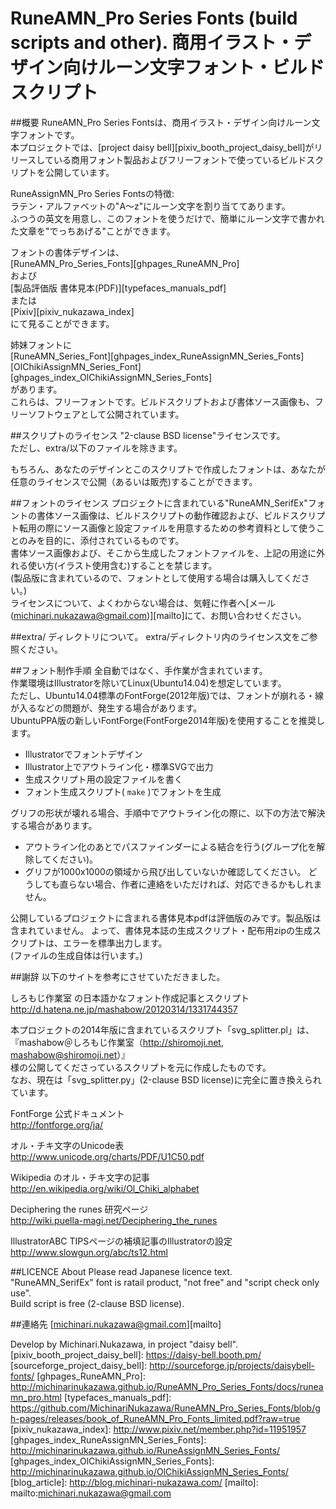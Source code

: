RuneAMN_Pro Series Fonts (build scripts and other). 商用イラスト・デザイン向けルーン文字フォント・ビルドスクリプト
====

##概要
RuneAMN_Pro Series Fontsは、商用イラスト・デザイン向けルーン文字フォントです。  
本プロジェクトでは、[project daisy bell][pixiv_booth_project_daisy_bell]がリリースしている商用フォント製品およびフリーフォントで使っているビルドスクリプトを公開しています。  

RuneAssignMN_Pro Series Fontsの特徴:  
ラテン・アルファベットの"A〜z"にルーン文字を割り当ててあります。  
ふつうの英文を用意し、このフォントを使うだけで、簡単にルーン文字で書かれた文章を"でっちあげる"ことができます。  

フォントの書体デザインは、  
 [RuneAMN_Pro_Series_Fonts][ghpages_RuneAMN_Pro]  
 および  
 [製品評価版 書体見本(PDF)][typefaces_manuals_pdf]  
 または  
 [Pixiv][pixiv_nukazawa_index]  
にて見ることができます。  

姉妹フォントに  
[RuneAMN_Series_Font][ghpages_index_RuneAssignMN_Series_Fonts]  
[OlChikiAssignMN_Series_Font][ghpages_index_OlChikiAssignMN_Series_Fonts]  
があります。  
これらは、フリーフォントです。ビルドスクリプトおよび書体ソース画像も、フリーソフトウェアとして公開されています。  


##スクリプトのライセンス
"2-clause BSD license"ライセンスです。  
ただし、extra/以下のファイルを除きます。  
  
もちろん、あなたのデザインとこのスクリプトで作成したフォントは、あなたが任意のライセンスで公開（あるいは販売)することができます。  

##フォントのライセンス
 プロジェクトに含まれている"RuneAMN_SerifEx"フォントの書体ソース画像は、ビルドスクリプトの動作確認および、ビルドスクリプト転用の際にソース画像と設定ファイルを用意するための参考資料として使うことのみを目的に、添付されているものです。  
 書体ソース画像および、そこから生成したフォントファイルを、上記の用途に外れる使い方(イラスト使用含む)することを禁じます。  
 (製品版に含まれているので、フォントとして使用する場合は購入してください。)  
 ライセンスについて、よくわからない場合は、気軽に作者へ[メール(michinari.nukazawa@gmail.com)][mailto]にて、お問い合わせください。  

##extra/ ディレクトリについて。
extra/ディレクトリ内のライセンス文をご参照ください。

##フォント制作手順
全自動ではなく、手作業が含まれています。  
作業環境はIllustratorを除いてLinux(Ubuntu14.04)を想定しています。  
ただし、Ubuntu14.04標準のFontForge(2012年版)では、フォントが崩れる・線が入るなどの問題が、発生する場合があります。  
UbuntuPPA版の新しいFontForge(FontForge2014年版)を使用することを推奨します。  
 * Illustratorでフォントデザイン
 * Illustrator上でアウトライン化・標準SVGで出力
 * 生成スクリプト用の設定ファイルを書く
 * フォント生成スクリプト( `make` )でフォントを生成

グリフの形状が壊れる場合、手順中でアウトライン化の際に、以下の方法で解決する場合があります。  
 * アウトライン化のあとでパスファインダーによる結合を行う(グループ化を解除してください)。
 * グリフが1000x1000の領域から飛び出していないか確認してください。
どうしても直らない場合、作者に連絡をいただければ、対応できるかもしれません。  

公開しているプロジェクトに含まれる書体見本pdfは評価版のみです。製品版は含まれていません。
よって、書体見本誌の生成スクリプト・配布用zipの生成スクリプトは、エラーを標準出力します。  
(ファイルの生成自体は行います。)


##謝辞
以下のサイトを参考にさせていただきました。  

しろもじ作業室 の日本語かなフォント作成記事とスクリプト  
http://d.hatena.ne.jp/mashabow/20120314/1331744357

本プロジェクトの2014年版に含まれているスクリプト「svg_splitter.pl」は、
『mashabow＠しろもじ作業室（http://shiromoji.net, mashabow@shiromoji.net）』  
様の公開してくださっているスクリプトを元に作成したものです。  
なお、現在は「svg_splitter.py」(2-clause BSD license)に完全に置き換えられています。  

FontForge 公式ドキュメント  
http://fontforge.org/ja/

オル・チキ文字のUnicode表  
http://www.unicode.org/charts/PDF/U1C50.pdf

Wikipedia のオル・チキ文字の記事  
http://en.wikipedia.org/wiki/Ol_Chiki_alphabet

Deciphering the runes 研究ページ  
http://wiki.puella-magi.net/Deciphering_the_runes

IllustratorABC TIPSページの補填記事のIllustratorの設定  
http://www.slowgun.org/abc/ts12.html


##LICENCE About
Please read Japanese licence text.  
"RuneAMN_SerifEx" font is ratail product, "not free" and "script check only use".  
Build script is free (2-clause BSD license).  

##連絡先
[michinari.nukazawa@gmail.com][mailto]

Develop by Michinari.Nukazawa, in project "daisy bell".
[pixiv_booth_project_daisy_bell]: https://daisy-bell.booth.pm/
[sourceforge_project_daisy_bell]: http://sourceforge.jp/projects/daisybell-fonts/
[ghpages_RuneAMN_Pro]: http://michinarinukazawa.github.io/RuneAMN_Pro_Series_Fonts/docs/runeamn_pro.html
[typefaces_manuals_pdf]: https://github.com/MichinariNukazawa/RuneAMN_Pro_Series_Fonts/blob/gh-pages/releases/book_of_RuneAMN_Pro_Fonts_limited.pdf?raw=true
[pixiv_nukazawa_index]: http://www.pixiv.net/member.php?id=11951957
[ghpages_index_RuneAssignMN_Series_Fonts]: http://michinarinukazawa.github.io/RuneAssignMN_Series_Fonts/
[ghpages_index_OlChikiAssignMN_Series_Fonts]: http://michinarinukazawa.github.io/OlChikiAssignMN_Series_Fonts/
[blog_article]: http://blog.michinari-nukazawa.com/
[mailto]: mailto:michinari.nukazawa@gmail.com


